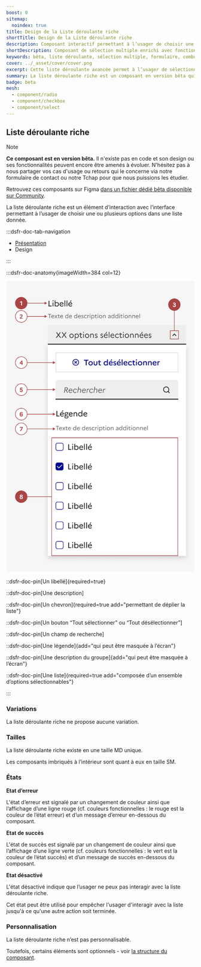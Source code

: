 ```yaml
---
boost: 0
sitemap:
  noindex: true
title: Design de la Liste déroulante riche
shortTitle: Design de la Liste déroulante riche
description: Composant interactif permettant à l’usager de choisir une ou plusieurs options dans une liste étendue, incluant recherche, sélection multiple et options par défaut.
shortDescription: Composant de sélection multiple enrichi avec fonctions de recherche.
keywords: bêta, liste déroulante, sélection multiple, formulaire, combobox, recherche, accessibilité, UX, options, DSFR
cover: ../_asset/cover/cover.png
excerpt: Cette liste déroulante avancée permet à l’usager de sélectionner une ou plusieurs options, tout en bénéficiant de fonctions supplémentaires comme la recherche, la sélection globale ou des groupes d’options.
summary: La liste déroulante riche est un composant en version bêta qui facilite les interactions complexes au sein des formulaires. Conçue pour aller au-delà des listes déroulantes classiques, elle prend en charge les sélections multiples, les recherches en direct et des retours visuels en cas d’erreur ou de succès. Bien que son code ne soit pas encore disponible, ses maquettes sont proposées sur Figma.
badge: beta
mesh:
  - component/radio
  - component/checkbox
  - component/select
---
```


## Liste déroulante riche

> [!NOTE]
> **Ce composant est en version bêta.** Il n'existe pas en code et son design ou ses fonctionnalités peuvent encore être amenés à évoluer. N'hésitez pas à nous partager vos cas d'usage ou retours qui le concerne via notre formulaire de contact ou notre Tchap pour que nous puissions les étudier.

Retrouvez ces composants sur Figma [dans un fichier dédié bêta disponible sur Community](https://www.figma.com/community/file/1096003483468520396).

La liste déroulante riche est un élément d’interaction avec l’interface permettant à l’usager de choisir une ou plusieurs options dans une liste donnée.

:::dsfr-doc-tab-navigation

- [Présentation](../index.md)
- Design

:::

:::dsfr-doc-anatomy{imageWidth=384 col=12}

![Anatomie de la liste déroulante riche](../_asset/anatomy/anatomy-1.png)

::dsfr-doc-pin[Un libellé]{required=true}

::dsfr-doc-pin[Une description]

::dsfr-doc-pin[Un chevron]{required=true add="permettant de déplier la liste"}

::dsfr-doc-pin[Un bouton “Tout sélectionner” ou “Tout désélectionner”]

::dsfr-doc-pin[Un champ de recherche]

::dsfr-doc-pin[Une légende]{add="qui peut être masquée à l’écran"}

::dsfr-doc-pin[Une description du groupe]{add="qui peut être masquée à l’écran"}

::dsfr-doc-pin[Une liste]{required=true add="composée d’un ensemble d’options sélectionnables"}

:::

### Variations

La liste déroulante riche ne propose aucune variation.

### Tailles

La liste déroulante riche existe en une taille MD unique.

Les composants imbriqués à l’intérieur sont quant à eux en taille SM.

### États

**Etat d’erreur**

L'état d’erreur est signalé par un changement de couleur ainsi que l’affichage d’une ligne rouge (cf. couleurs fonctionnelles : le rouge est la couleur de l’état erreur) et d’un message d’erreur en-dessous du composant.

**Etat de succès**

L'état de succès est signalé par un changement de couleur ainsi que l’affichage d’une ligne verte (cf. couleurs fonctionnelles : le vert est la couleur de l’état succès) et d’un message de succès en-dessous du composant.

**Etat désactivé**

L'état désactivé indique que l’usager ne peux pas interagir avec la liste déroulante riche.

Cet état peut être utilisé pour empêcher l'usager d'interagir avec la liste jusqu'à ce qu'une autre action soit terminée.

### Personnalisation

La liste déroulante riche n’est pas personnalisable.

Toutefois, certains éléments sont optionnels - voir [la structure du composant](#liste-déroulante-riche).
